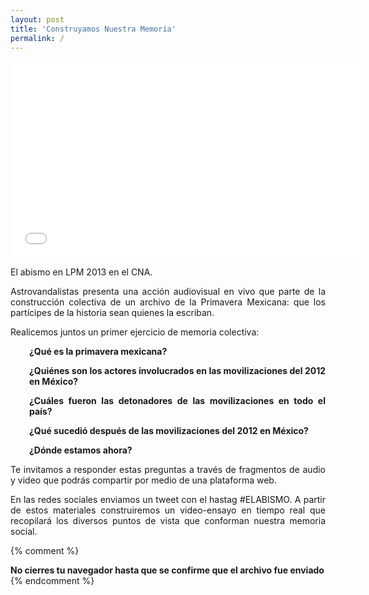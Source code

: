```yaml
---
layout: post
title: 'Construyamos Nuestra Memoria'
permalink: /
---
```

<div class="video-wrapper video-wrapper-16x9">
  <iframe src="//www.youtube.com/embed/5GKMP8WdPuM" width="560" height="315" frameborder="0" allowfullscreen="allowfullscreen"></iframe>
</div>

El abismo en LPM 2013 en el CNA.
<p style="text-align: justify;">Astrovandalistas presenta una acción audiovisual en vivo que parte de la construcción colectiva de un archivo de la Primavera Mexicana: que los partícipes de la historia sean quienes la escriban.</p>
<p style="text-align: justify;">Realicemos juntos un primer ejercicio de memoria colectiva:</p>
<p style="padding-left: 30px; text-align: justify;"><strong>¿Qué es la primavera mexicana?</strong></p>
<p style="padding-left: 30px; text-align: justify;"><strong>¿Quiénes son los actores involucrados en las movilizaciones del 2012 en México?</strong></p>
<p style="padding-left: 30px; text-align: justify;"><strong>¿Cuáles fueron las detonadores de las movilizaciones en todo el país?</strong></p>
<p style="padding-left: 30px; text-align: justify;"><strong>¿Qué sucedió después de las movilizaciones del 2012 en México?</strong></p>
<p style="padding-left: 30px; text-align: justify;"><strong>¿Dónde estamos ahora?</strong></p>
<p style="text-align: justify;">Te invitamos a responder estas preguntas a través de fragmentos de audio y video que podrás compartir por medio de una plataforma web.</p>

<p style="text-align: justify;">En las redes sociales enviamos un tweet con el hastag #ELABISMO. A partir de estos materiales construiremos un video-ensayo en tiempo real que recopilará los diversos puntos de vista que conforman nuestra memoria social.</p>

{% comment %}
<script type="text/javascript" src="//form.jotform.co/jsform/30227429873862"></script>

<strong>No cierres tu navegador hasta que se confirme que el archivo fue enviado </strong>
{% endcomment %}